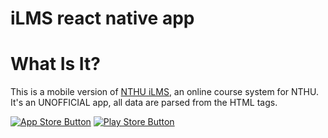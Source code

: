 # iLMS react native app

# What Is It?

This is a mobile version of [NTHU iLMS](http://lms.nthu.edu.tw), an online course system for NTHU.
It's an UNOFFICIAL app, all data are parsed from the HTML tags.

[![App Store Button](http://imgur.com/y8PTxr9.png "App Store Button")](https://itunes.apple.com/us/app/id1058257079)
[![Play Store Button](http://imgur.com/utWa1co.png "Play Store Button")](https://play.google.com/store/apps/details?id=com.geniusgordon.ilms)

